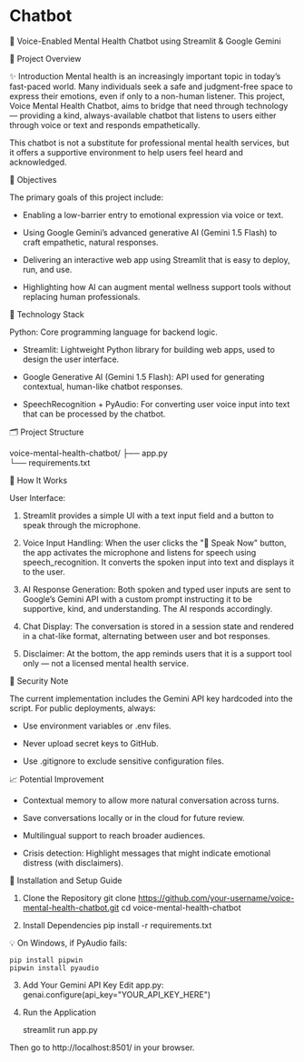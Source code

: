 # Chatbot

🧠 Voice-Enabled Mental Health Chatbot using Streamlit & Google Gemini

📝 Project Overview

✨ Introduction
Mental health is an increasingly important topic in today’s fast-paced world. Many individuals seek a safe and judgment-free space to express their emotions, even if only to a non-human listener. This project, Voice Mental Health Chatbot, aims to bridge that need through technology — providing a kind, always-available chatbot that listens to users either through voice or text and responds empathetically.

This chatbot is not a substitute for professional mental health services, but it offers a supportive environment to help users feel heard and acknowledged.

🎯 Objectives

The primary goals of this project include:

* Enabling a low-barrier entry to emotional expression via voice or text.

* Using Google Gemini’s advanced generative AI (Gemini 1.5 Flash) to craft empathetic, natural responses.

* Delivering an interactive web app using Streamlit that is easy to deploy, run, and use.

* Highlighting how AI can augment mental wellness support tools without replacing human professionals.

🧱 Technology Stack

Python: Core programming language for backend logic.

* Streamlit: Lightweight Python library for building web apps, used to design the user interface.

* Google Generative AI (Gemini 1.5 Flash): API used for generating contextual, human-like chatbot responses.

* SpeechRecognition + PyAudio: For converting user voice input into text that can be processed by the chatbot.

🗂️ Project Structure

voice-mental-health-chatbot/
├── app.py              
└── requirements.txt     

💬 How It Works

User Interface:
1. Streamlit provides a simple UI with a text input field and a button to speak through the microphone.

2. Voice Input Handling:
When the user clicks the "🎤 Speak Now" button, the app activates the microphone and listens for speech using speech_recognition. It converts the spoken input into text and displays it to the user.

3. AI Response Generation:
Both spoken and typed user inputs are sent to Google’s Gemini API with a custom prompt instructing it to be supportive, kind, and understanding. The AI responds accordingly.

4. Chat Display:
The conversation is stored in a session state and rendered in a chat-like format, alternating between user and bot responses.

5. Disclaimer:
At the bottom, the app reminds users that it is a support tool only — not a licensed mental health service.

🔐 Security Note

The current implementation includes the Gemini API key hardcoded into the script. For public deployments, always:

* Use environment variables or .env files.

* Never upload secret keys to GitHub.

* Use .gitignore to exclude sensitive configuration files.

📈 Potential Improvement

* Contextual memory to allow more natural conversation across turns.

* Save conversations locally or in the cloud for future review.

* Multilingual support to reach broader audiences.

* Crisis detection: Highlight messages that might indicate emotional distress (with disclaimers).

🧪 Installation and Setup Guide

 1. Clone the Repository
   git clone https://github.com/your-username/voice-mental-health-chatbot.git
   cd voice-mental-health-chatbot

 2. Install Dependencies
     pip install -r requirements.txt
    
   💡 On Windows, if PyAudio fails:

    pip install pipwin
    pipwin install pyaudio

  3. Add Your Gemini API Key
      Edit app.py:
     genai.configure(api_key="YOUR_API_KEY_HERE")

  4. Run the Application

     streamlit run app.py

   Then go to http://localhost:8501/ in your browser.

   

  






